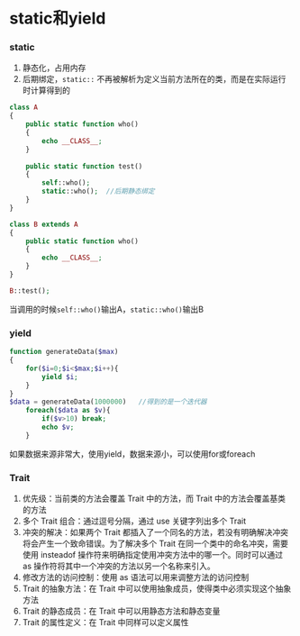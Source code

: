 # static和yield

### static

1. 静态化，占用内存
2. 后期绑定，`static::` 不再被解析为定义当前方法所在的类，而是在实际运行时计算得到的

```php
class A
{
    public static function who()
    {
        echo __CLASS__;
    }
    
    public static function test()
    {
        self::who();
        static::who();	//后期静态绑定
    }
}

class B extends A
{
    public static function who()
    {
        echo __CLASS__;
    }
}

B::test();
```

当调用的时候`self::who()`输出A，`static::who()`输出B

### yield

```php
function generateData($max)
{
    for($i=0;$i<$max;$i++){
        yield $i;
    }
}
$data = generateData(1000000)	//得到的是一个迭代器 
    foreach($data as $v){
        if($v>10) break;
        echo $v;
    }
```

如果数据来源非常大，使用yield，数据来源小，可以使用for或foreach

### Trait

1. 优先级：当前类的方法会覆盖 Trait 中的方法，而 Trait 中的方法会覆盖基类的方法
2. 多个 Trait 组合：通过逗号分隔，通过 use 关键字列出多个 Trait
3. 冲突的解决：如果两个 Trait 都插入了一个同名的方法，若没有明确解决冲突将会产生一个致命错误。为了解决多个 Trait 在同一个类中的命名冲突，需要使用 insteadof 操作符来明确指定使用冲突方法中的哪一个。同时可以通过 as  操作符将其中一个冲突的方法以另一个名称来引入。
4. 修改方法的访问控制：使用 as 语法可以用来调整方法的访问控制
5. Trait 的抽象方法：在 Trait 中可以使用抽象成员，使得类中必须实现这个抽象方法
6. Trait 的静态成员：在 Trait 中可以用静态方法和静态变量
7. Trait 的属性定义：在 Trait 中同样可以定义属性